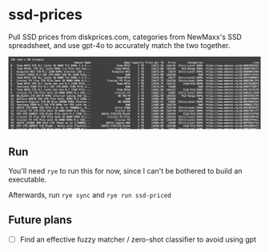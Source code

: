 # ssd-prices

Pull SSD prices from diskprices.com, categories from NewMaxx's SSD spreadsheet,
and use gpt-4o to accurately match the two together.

![preview](docs/image.png)

## Run

You'll need `rye` to run this for now, since I can't be bothered to build an executable.

Afterwards, run `rye sync` and `rye run ssd-priced`

## Future plans

- [ ] Find an effective fuzzy matcher / zero-shot classifier to avoid using gpt

